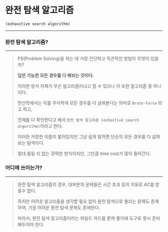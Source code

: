 # 완전 탐색 알고리즘

`(exhaustive search algorithm)`

---



### 완전 탐색 알고리즘?

---

>PS(Problem Solving)을 하는 데 가장 간단하고 직관적인 방법이 무엇이 있을까?
>
>**답은 가능한 모든 경우를 다 해보는 것이다.**
>
>이러한 방식 자체가 무슨 알고리즘이냐고 할 수 있으나 이 또한 알고리즘 중 하나이다.
>
>전산학에서는 이를 무식하게 모든 경우를 다 살펴본다는 의미로 `Brute-Force` 라고 하고,
>
>전체를 다 확인한다고 해서 `완전 탐색 알고리즘 (exhastive search algorithm)`이라고 한다.
>
>이러한 거창한 이름이 붙어있지만 그냥 쉽게 말하면 단순히 모든 경우를 다 살펴보는 탐색이다.
>
>절대 틀릴 리 없는 강력한 방식이지만, 그만큼 time cost가 많이 들어간다.



### 어디에 쓰이는가?

---

> 완전 탐색 알고리즘의 경우, 대부분의 문제들은 시간 초과 등의 이유로 AC를 받을수 없다.
>
> 하지만 어려운 알고리즘을 생각할 필요 없이 완전 탐색으로 풀리는 문제도 존재하며, 가끔 어려운 완전 탐색 문제도 존재한다.
>
>
> 따라서, 완전 탐색 알고리즘이라는 와일드 카드를 문제 풀이에 도구로 항시 준비해두어야 한다.





